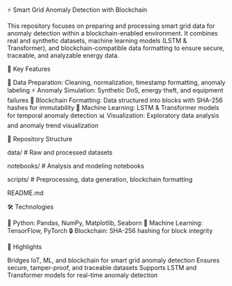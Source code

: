 ⚡ Smart Grid Anomaly Detection with Blockchain

This repository focuses on preparing and processing smart grid data for anomaly detection within a blockchain-enabled environment. It combines real and synthetic datasets, machine learning models (LSTM & Transformer), and blockchain-compatible data formatting to ensure secure, traceable, and analyzable energy data.

🚀 Key Features

🧹 Data Preparation: Cleaning, normalization, timestamp formatting, anomaly labeling
⚡ Anomaly Simulation: Synthetic DoS, energy theft, and equipment failures
🔗 Blockchain Formatting: Data structured into blocks with SHA-256 hashes for immutability
🤖 Machine Learning: LSTM & Transformer models for temporal anomaly detection
📊 Visualization: Exploratory data analysis and anomaly trend visualization

📂 Repository Structure

data/        # Raw and processed datasets

notebooks/   # Analysis and modeling notebooks

scripts/     # Preprocessing, data generation, blockchain formatting

README.md


🛠️ Technologies

🐍 Python: Pandas, NumPy, Matplotlib, Seaborn
🤖 Machine Learning: TensorFlow, PyTorch
🔒 Blockchain: SHA-256 hashing for block integrity


🌟 Highlights

Bridges IoT, ML, and blockchain for smart grid anomaly detection
Ensures secure, tamper-proof, and traceable datasets
Supports LSTM and Transformer models for real-time anomaly detection
